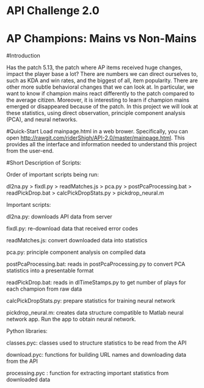 # API Challenge 2.0
# AP Champions: Mains vs Non-Mains 

#Introduction

Has the patch 5.13, the patch where AP items received huge changes, impact the player base a lot? There are numbers we can direct ourselves to, such as KDA and win rates, and the biggest of all, item popularity.
There are other more subtle behavioral changes that we can look at. In particular, we want to know if champion mains react differently to the patch compared to the average citizen.
Moreover, it is interesting to learn if champion mains emerged or disappeared because of the patch. In this project we will look at these statistics, using direct observation, principle component analysis (PCA), and neural networks.

#Quick-Start
Load mainpage.html in a web brower. Specifically, you can open http://rawgit.com/riderShigh/API-2.0/master/mainpage.html. This provides all the interface and information needed to understand this project from the user-end.

#Short Description of Scripts:

Order of important scripts being run: 

dl2na.py > fixdl.py > readMatches.js > pca.py > postPcaProcessing.bat > readPickDrop.bat > calcPickDropStats.py > pickdrop_neural.m

Important scripts:

dl2na.py: downloads API data from server

fixdl.py: re-download data that received error codes

readMatches.js: convert downloaded data into statistics

pca.py: principle component analysis on compiled data

postPcaProcessing.bat: reads in postPcaProcessing.py to convert PCA statistics into a presentable format

readPickDrop.bat: reads in dlTimeStamps.py to get number of plays for each champion from raw data

calcPickDropStats.py: prepare statistics for training neural network

pickdrop_neural.m: creates data structure compatible to Matlab neural network app. Run the app to obtain neural network.


Python libraries:

classes.pyc: classes used to structure statistics to be read from the API

download.pyc: functions for building URL names and downloading data from the API 

processing.pyc : function for extracting important statistics from downloaded data 